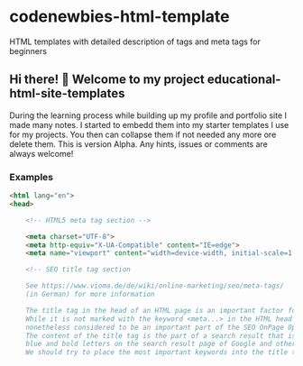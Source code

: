 # codenewbies-html-template
HTML templates with detailed description of tags and meta tags for beginners

## Hi there! 👋 Welcome to my project educational-html-site-templates

<p>During the learning process while building up my profile and portfolio site I made
many notes. I started to embedd them into my starter templates I use for my projects. You 
then can collapse them if not needed any more ore delete them. This is version Alpha. Any hints,
issues or comments are always welcome!
</p>

### Examples

<!DOCTYPE html>
<html lang="en">
<head>

```html    <!DOCTYPE html>
<html lang="en">
<head>

    <!-- HTML5 meta tag section -->

    <meta charset="UTF-8">
    <meta http-equiv="X-UA-Compatible" content="IE=edge">
    <meta name="viewport" content="width=device-width, initial-scale=1.0">

    <!-- SEO title tag section

    See https://www.vioma.de/de/wiki/online-marketing/seo/meta-tags/ 
    (in German) for more information

    The title tag in the head of an HTML page is an important factor for SEO ranking.
    While it is not marked with the keyword <meta...> in the HTML head section, it is
    nonetheless considered to be an important part of the SEO OnPage Optimization task.
    The content of the title tag is the part of a search result that is displayed in
    blue and bold letters on the search result page of Google and other search engines.
    We should try to place the most important keywords into the title tag. The title
```
